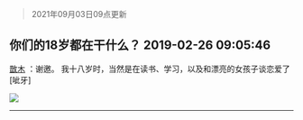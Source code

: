 > 2021年09月03日09点更新
<link rel="stylesheet" href="https://cdn.jsdelivr.net/gh/taotie6/sampleJSON@main/css/photo_show.css">


 ## 你们的18岁都在干什么？ 2019-02-26 09:05:46

 [㪚木](https://www.coolapk.com/feed/10485383?shareKey=MTVhNTY5OTZlYTkxNjEzMTc0OGY~) ：谢邀。
我十八岁时，当然是在读书、学习，以及和漂亮的女孩子谈恋爱了[呲牙] 

<div class="album">
<img class="img-item" src="http://image.coolapk.com/feed/2019/0226/09/1081091_1551143143_2823@418x238.gif" />
</div>

 ------- 

